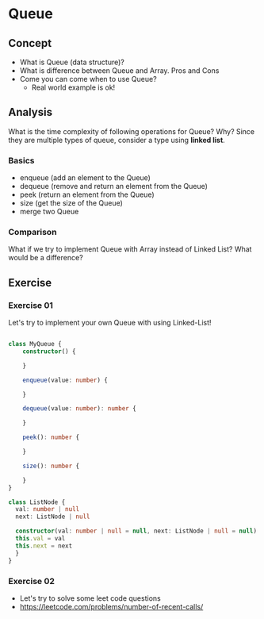 
# Queue

## Concept
- What is Queue  (data structure)?
- What is difference between Queue and Array. Pros and Cons
- Come you can come when to use  Queue?
    - Real world example is ok!


## Analysis
What is the time complexity of following operations for Queue? Why?
Since they are multiple types of queue, consider a type using **linked list**.
### Basics
- enqueue (add an element to the Queue)
- dequeue (remove and return an element from the Queue)
- peek (return an element from the Queue)
- size (get the size of the Queue)
- merge two Queue
### Comparison
What if we try to implement Queue with Array instead of Linked List?
What would be a difference?


## Exercise
### Exercise 01
Let's try to implement your own Queue with using Linked-List!

```ts

class MyQueue {
    constructor() {

    }

    enqueue(value: number) {

    }

    dequeue(value: number): number {

    }

    peek(): number {

    }

    size(): number {

    }
}

```
```ts
class ListNode {
  val: number | null
  next: ListNode | null

  constructor(val: number | null = null, next: ListNode | null = null) {
  this.val = val
  this.next = next
  }
}
```

### Exercise 02
- Let's try to solve some leet code questions
- https://leetcode.com/problems/number-of-recent-calls/
<!-- - https://leetcode.com/problems/reveal-cards-in-increasing-order/ ?? -->

